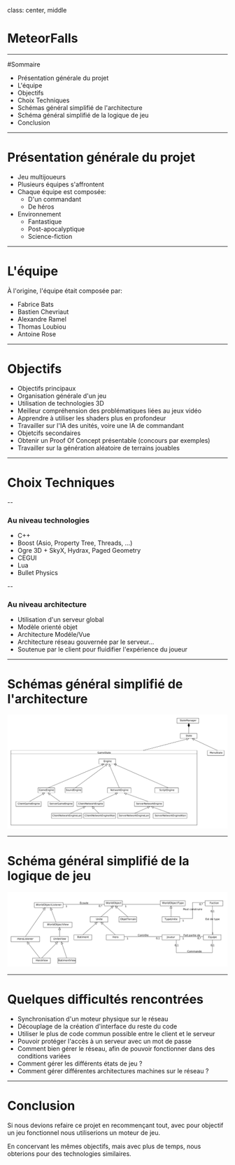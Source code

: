 class: center, middle
# MeteorFalls
---
#Sommaire

* Présentation générale du projet
* L'équipe
* Objectifs
* Choix Techniques
* Schémas général simplifié de l'architecture
* Schéma général simplifié de la logique de jeu
* Conclusion

---

# Présentation générale du projet

* Jeu multijoueurs
* Plusieurs équipes s'affrontent
* Chaque équipe est composée:
  * D'un commandant
  * De héros
* Environnement
  * Fantastique
  * Post-apocalyptique
  * Science-fiction
---

# L'équipe

À l'origine, l'équipe était composée par:
* Fabrice Bats
* Bastien Chevriaut
* Alexandre Ramel
* Thomas Loubiou
* Antoine Rose

---

# Objectifs
* Objectifs principaux
 * Organisation générale d'un jeu
 * Utilisation de technologies 3D
 * Meilleur compréhension des problématiques liées au jeux vidéo 
 * Apprendre à utiliser les shaders plus en profondeur
 * Travailler sur l'IA des unités, voire une IA de commandant
* Objetcifs secondaires
 * Obtenir un Proof Of Concept présentable (concours par exemples)
 * Travailler sur la génération aléatoire de terrains jouables

---

# Choix Techniques

--
### Au niveau technologies

* C++
* Boost (Asio, Property Tree, Threads, …)
* Ogre 3D + SkyX, Hydrax, Paged Geometry
* CEGUI
* Lua
* Bullet Physics

--

### Au niveau architecture

* Utilisation d'un serveur global
* Modèle orienté objet
* Architecture Modéle/Vue
* Architecture réseau gouvernée par le serveur…
* Soutenue par le client pour fluidifier l'expérience du joueur


---

# Schémas général simplifié de l'architecture

![image](architecture.png)

---

# Schéma général simplifié de la logique de jeu

![image](gameLogic.png)

---

# Quelques difficultés rencontrées

* Synchronisation d'un moteur physique sur le réseau
* Découplage de la création d'interface du reste du code
* Utiliser le plus de code commun possible entre le client et le serveur
* Pouvoir protéger l'accès à un serveur avec un mot de passe
* Comment bien gérer le réseau, afin de pouvoir fonctionner dans des conditions variées
* Comment gérer les différents états de jeu ?
* Comment gérer différentes architectures machines sur le réseau ?

---

# Conclusion
Si nous devions refaire ce projet en recommençant tout, avec pour objectif un jeu fonctionnel nous utiliserions un moteur de jeu.

En concervant les mêmes objectifs, mais avec plus de temps, nous obterions pour des technologies similaires.

